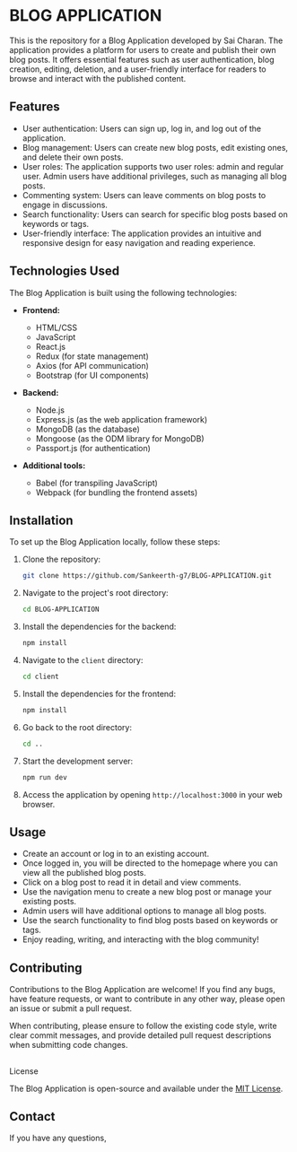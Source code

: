 # BLOG APPLICATION

This is the repository for a Blog Application developed by Sai Charan. The application provides a platform for users to create and publish their own blog posts. It offers essential features such as user authentication, blog creation, editing, deletion, and a user-friendly interface for readers to browse and interact with the published content.


## Features

- User authentication: Users can sign up, log in, and log out of the application.
- Blog management: Users can create new blog posts, edit existing ones, and delete their own posts.
- User roles: The application supports two user roles: admin and regular user. Admin users have additional privileges, such as managing all blog posts.
- Commenting system: Users can leave comments on blog posts to engage in discussions.
- Search functionality: Users can search for specific blog posts based on keywords or tags.
- User-friendly interface: The application provides an intuitive and responsive design for easy navigation and reading experience.

## Technologies Used

The Blog Application is built using the following technologies:

- **Frontend:**
  - HTML/CSS
  - JavaScript
  - React.js
  - Redux (for state management)
  - Axios (for API communication)
  - Bootstrap (for UI components)
  
- **Backend:**
  - Node.js
  - Express.js (as the web application framework)
  - MongoDB (as the database)
  - Mongoose (as the ODM library for MongoDB)
  - Passport.js (for authentication)
  
- **Additional tools:**
  - Babel (for transpiling JavaScript)
  - Webpack (for bundling the frontend assets)
  
## Installation

To set up the Blog Application locally, follow these steps:

1. Clone the repository:

   ```bash
   git clone https://github.com/Sankeerth-g7/BLOG-APPLICATION.git
   ```

2. Navigate to the project's root directory:

   ```bash
   cd BLOG-APPLICATION
   ```

3. Install the dependencies for the backend:

   ```bash
   npm install
   ```

4. Navigate to the `client` directory:

   ```bash
   cd client
   ```

5. Install the dependencies for the frontend:

   ```bash
   npm install
   ```

6. Go back to the root directory:

   ```bash
   cd ..
   ```

7. Start the development server:

   ```bash
   npm run dev
   ```

8. Access the application by opening `http://localhost:3000` in your web browser.

## Usage

- Create an account or log in to an existing account.
- Once logged in, you will be directed to the homepage where you can view all the published blog posts.
- Click on a blog post to read it in detail and view comments.
- Use the navigation menu to create a new blog post or manage your existing posts.
- Admin users will have additional options to manage all blog posts.
- Use the search functionality to find blog posts based on keywords or tags.
- Enjoy reading, writing, and interacting with the blog community!

## Contributing

Contributions to the Blog Application are welcome! If you find any bugs, have feature requests, or want to contribute in any other way, please open an issue or submit a pull request.

When contributing, please ensure to follow the existing code style, write clear commit messages, and provide detailed pull request descriptions when submitting code changes.

##

 License

The Blog Application is open-source and available under the [MIT License](LICENSE).

## Contact

If you have any questions,
